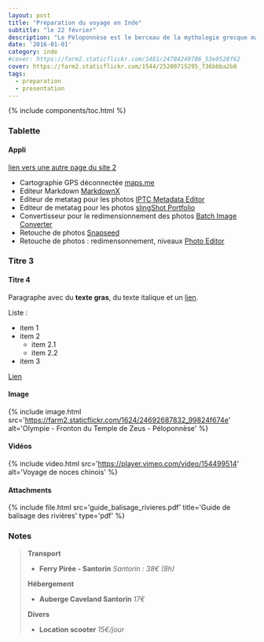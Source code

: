 ```yaml
---
layout: post
title: "Préparation du voyage en Inde"
subtitle: "le 22 février"
description: "Le Péloponnèse est le berceau de la mythologie grecque mais également une belle nature."
date: '2016-01-01'
category: inde
#cover: https://farm2.staticflickr.com/1481/24784249786_53e9528f62
cover: https://farm2.staticflickr.com/1544/25200715295_736bbba2b8
tags:
  - preparation
  - presentation
---
```


{% include components/toc.html %}


### Tablette

#### Appli

[lien vers une autre page du site 2](/photos)



- Cartographie GPS déconnectée [maps.me](http://maps.me/en/home)
- Editeur Markdown [MarkdownX](https://github.com/Ryeeeeee/MarkdownX)
- Editeur de metatag pour les photos [IPTC Metadata Editor](https://play.google.com/store/apps/details?id=com.iptc.metadata.editor&hl=fr)
- Editeur de metatag pour les photos [slingShot Portfolio](https://play.google.com/store/apps/details?id=com.BrainyLantern.slingShotPortfolio&hl=fr)
- Convertisseur pour le redimensionnement des photos [Batch Image Converter](https://play.google.com/store/apps/details?id=com.xyz.iconv&hl=fr)
- Retouche de photos [Snapseed](https://play.google.com/store/search?q=snapspeed&c=apps&hl=fr)
- Retouche de photos : redimensonnement, niveaux [Photo Editor](https://play.google.com/store/apps/details?id=com.iudesk.android.photo.editor&hl=fr)






### Titre 3

#### Titre 4


Paragraphe avec du **texte gras**, du texte italique et un [lien](http://maps.me/en/home).

Liste :

- item 1
- item 2
  - item 2.1
  - item 2.2
- item 3

[Lien](http://maps.me/en/home)

#### Image

{% include image.html
  src='https://farm2.staticflickr.com/1624/24692687832_99824f674e'
  alt='Olympie - Fronton du Temple de Zeus - Péloponnèse'
%}

#### Vidéos

{% include video.html
  src='https://player.vimeo.com/video/154499514'
  alt='Voyage de noces chinois'
%}

#### Attachments

{% include file.html
  src='guide_balisage_rivieres.pdf'
  title='Guide de balisage des rivières'
  type='pdf'
%}


### Notes

>**Transport**
>
>- **Ferry Pirée - Santorin** *Santorin : 38€ (8h)*
>
>**Hébergement**
>
>- **Auberge Caveland Santorin** *17€*
>
>**Divers**
>
>- **Location scooter** *15€/jour*
